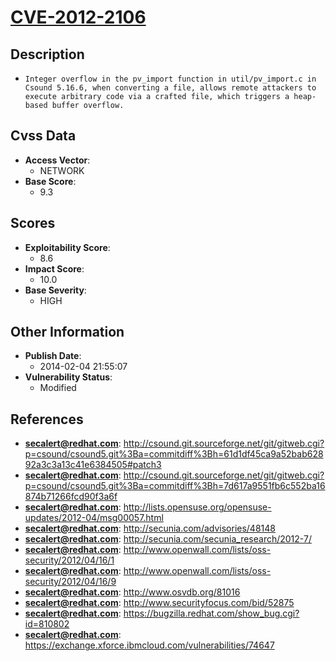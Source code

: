 
# [CVE-2012-2106](http://csound.git.sourceforge.net/git/gitweb.cgi?p=csound/csound5.git%3Ba=commitdiff%3Bh=61d1df45ca9a52bab62892a3c3a13c41e6384505#patch3)

## Description

- `Integer overflow in the pv_import function in util/pv_import.c in Csound 5.16.6, when converting a file, allows remote attackers to execute arbitrary code via a crafted file, which triggers a heap-based buffer overflow.`

## Cvss Data

- **Access Vector**:
  - NETWORK
- **Base Score**:
  - 9.3

## Scores

- **Exploitability Score**:
  - 8.6
- **Impact Score**:
  - 10.0
- **Base Severity**:
  - HIGH

## Other Information

- **Publish Date**:
  - 2014-02-04 21:55:07
- **Vulnerability Status**:
  - Modified

## References

- **secalert@redhat.com**: http://csound.git.sourceforge.net/git/gitweb.cgi?p=csound/csound5.git%3Ba=commitdiff%3Bh=61d1df45ca9a52bab62892a3c3a13c41e6384505#patch3
- **secalert@redhat.com**: http://csound.git.sourceforge.net/git/gitweb.cgi?p=csound/csound5.git%3Ba=commitdiff%3Bh=7d617a9551fb6c552ba16874b71266fcd90f3a6f
- **secalert@redhat.com**: http://lists.opensuse.org/opensuse-updates/2012-04/msg00057.html
- **secalert@redhat.com**: http://secunia.com/advisories/48148
- **secalert@redhat.com**: http://secunia.com/secunia_research/2012-7/
- **secalert@redhat.com**: http://www.openwall.com/lists/oss-security/2012/04/16/1
- **secalert@redhat.com**: http://www.openwall.com/lists/oss-security/2012/04/16/9
- **secalert@redhat.com**: http://www.osvdb.org/81016
- **secalert@redhat.com**: http://www.securityfocus.com/bid/52875
- **secalert@redhat.com**: https://bugzilla.redhat.com/show_bug.cgi?id=810802
- **secalert@redhat.com**: https://exchange.xforce.ibmcloud.com/vulnerabilities/74647
